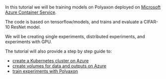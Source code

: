 In this tutorial we will be training models on Polyaxon deployed on [Microsoft Azure Container Service](https://azure.microsoft.com/en-us/services/container-service/).

The code is based on tensorflow/models, and trains and evaluate a CIFAR-10 ResNet model.

We will be creating single experiments, distributed experiments, and experiments with GPU.

The tutorial will also provide a step by step guide to:

 * [create a Kubernetes cluster on Azure](https://docs.polyaxon.com/tutorials/kubernetes_on_azure)
 * [create volumes for data and outputs on Azure](https://docs.polyaxon.com/tutorials/persistent_volumes)
 * [train experiments with Polyaxon](https://docs.polyaxon.com/tutorials/training_experiments_on_polyaxon/)

